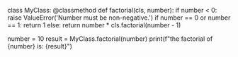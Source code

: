class MyClass:
    @classmethod
    def factorial(cls, number):
        if number < 0:
            raise ValueError('Number must be non-negative.')
        if number == 0 or number == 1:
            return 1
        else:
            return number * cls.factorial(number - 1)

number = 10
result = MyClass.factorial(number)
print(f"the factorial of {number} is: {result}")



